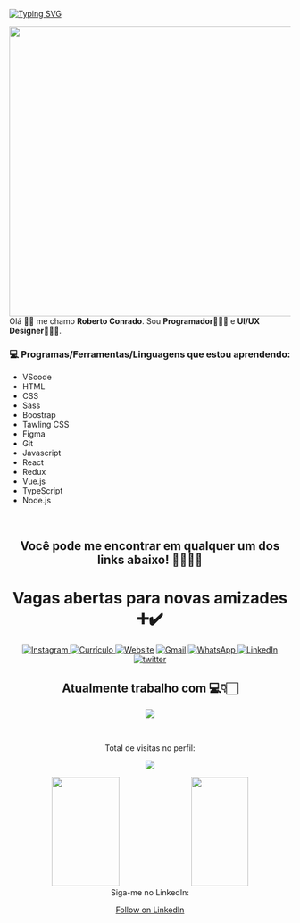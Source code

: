 [![Typing SVG](https://readme-typing-svg.herokuapp.com/?color=DDE1F4&size=40&left=true&vCenter=true&width=1000&lines=Welcome+to+my+Profile!🏌🏻+.+.+.+.🕳 )](https://git.io/typing-svg)

<p align="center">
    <img align="right" src="https://user-images.githubusercontent.com/101284742/173452819-c330897a-350e-49a1-ab9c-bd99a838c670.png" width="520px">
<br>
   
Olá 👋🏻 me chamo <b>Roberto Conrado</b>. Sou <b>Programador👨🏻‍💻</b> e <b>UI/UX Designer🧑🏻‍🎨</b>.
<br>

### 💻 Programas/Ferramentas/Linguagens que estou aprendendo:
- VScode
- HTML
- CSS
- Sass
- Boostrap
- Tawling CSS
- Figma
- Git
- Javascript
- React
- Redux	
- Vue.js
- TypeScript
- Node.js

<br>
    
<div style="display: inline_block" align="center"> 
    
## Você pode me encontrar em qualquer um dos links abaixo! 🧑🏻‍👇🏻
# Vagas abertas para novas amizades ➕✔️
<p align="center">
  <a href="https://www.instagram.com/bettorc/" target="_blank"><img src="https://img.icons8.com/bubbles/80/000000/instagram-new--v2.png" title='Instagram'/>
<a href="https://robertoconrado.github.io/RobertoConrad/cv/Curr%C3%ADculo.pdf" target="_blank"><img src="https://img.icons8.com/bubbles/80/null/review.png" title='Currículo'/>	  
   <a href="https://robertoconrado.github.io/RobertoConrad/" target="_blank"><img src="https://img.icons8.com/bubbles/80/000000/web.png" alt="Website" title='Website'/></a>
	<a href="mailto:robertoconradorc@gmail.com" target="_blank"><img src="https://img.icons8.com/bubbles/80/000000/gmail.png" title='Gmail' alt="Gmail"/></a>
  <a href="https://api.whatsapp.com/send?phone=5577991556513&text=Óla!%20Encontrei%20seu%20contato%20pelo%20GitHub." target="_blank"><img src="https://img.icons8.com/bubbles/80/000000/whatsapp.png" title='WhatsApp'/>
	<a href="https://www.linkedin.com/in/robertoconrado/" target="_blank"><img src="https://img.icons8.com/bubbles/80/000000/linkedin.png" title='LinkedIn' alt="LinkedIn"/></a>
	<a href="https://twitter.com/beetoorc" target="_blank"><img src="https://img.icons8.com/bubbles/80/000000/twitter-circled.png" title='Twitter' alt="twitter"/></a>
	
</p>
</div> 

<div align="center" style="display: inline_block">

## Atualmente trabalho com  💻👇🏻

<p align="center" margin-left="30px" alt="Roberto" height="30" width="40">
  <a href="https://skillicons.dev">
    <img src="https://skillicons.dev/icons?i=html,sass,css,javascript,vue,react,jquery,bootstrap,github,figma,git,vscode"/>
  </a>
</p>
    
</div></br>
   
</div>

</div> 
<div align="center">
<p>Total de visitas no perfil:</p>
<img src="https://profile-counter.glitch.me/ROBERTOCONRADO/count.svg"/>
<p>
    

<div align="center">  
  <img width="49%" height="195px" src="https://github-readme-stats.vercel.app/api?username=ROBERTOCONRADO&show_icons=true&count_private=true&hide_border=true&title_color=e67993&icon_color=e67993&text_color=f0f6fc&bg_color=0d1117"/> 
  <img width="45%" height="195px" src="https://github-readme-stats.vercel.app/api/top-langs/?username=ROBERTOCONRADO&layout=compact&hide_border=true&title_color=e67993&text_color=f0f6fc&bg_color=0d1117" />
</div>

<div align="center"> 
Siga-me no LinkedIn:
     
<a class="libutton" href="https://www.linkedin.com/comm/mynetwork/discovery-see-all?usecase=PEOPLE_FOLLOWS&followMember=robertoconrado" target="_blank">Follow on LinkedIn</a>
</div>
